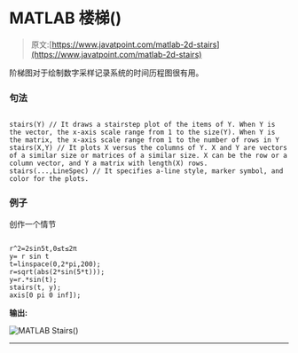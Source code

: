 # MATLAB 楼梯()

> 原文:[https://www.javatpoint.com/matlab-2d-stairs](https://www.javatpoint.com/matlab-2d-stairs)

阶梯图对于绘制数字采样记录系统的时间历程图很有用。

### 句法

```

stairs(Y) // It draws a stairstep plot of the items of Y. When Y is the vector, the x-axis scale range from 1 to the size(Y). When Y is the matrix, the x-axis scale range from 1 to the number of rows in Y
stairs(X,Y) // It plots X versus the columns of Y. X and Y are vectors of a similar size or matrices of a similar size. X can be the row or a column vector, and Y a matrix with length(X) rows.
stairs(...,LineSpec) // It specifies a-line style, marker symbol, and color for the plots. 

```

### 例子

创作一个情节

```

r^2=2sin5t,0≤t≤2π
y= r sin t
t=linspace(0,2*pi,200);
r=sqrt(abs(2*sin(5*t)));
y=r.*sin(t);
stairs(t, y);
axis[0 pi 0 inf]);

```

**输出:**

![MATLAB Stairs()](../Images/93f0abedf8c4c086d7a88f3de503ddcc.png)

* * *